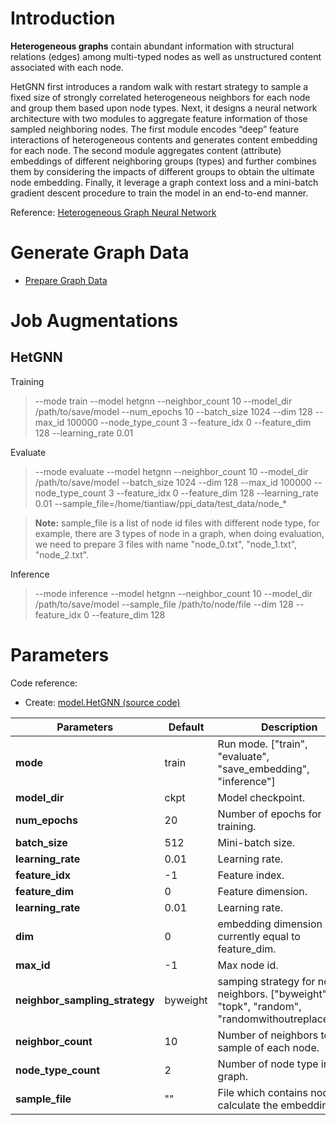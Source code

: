 # Introduction
__Heterogeneous graphs__ contain abundant information with structural relations (edges) among multi-typed nodes as
well as unstructured content associated with each node.

HetGNN first introduces a random walk with restart strategy to sample a fixed size of strongly correlated heterogeneous neighbors for each node and group them based upon node types. Next, it designs a neural network architecture with two modules to aggregate feature information of those sampled neighboring nodes. The first module encodes “deep” feature interactions of heterogeneous contents and generates content embedding for each node. The second module aggregates content (attribute) embeddings of different neighboring groups (types) and further combines them by considering the impacts of different groups to obtain the ultimate node embedding. Finally, it  leverage a graph context loss and a mini-batch gradient descent procedure to train the model in an end-to-end manner.

Reference: [Heterogeneous Graph Neural Network](https://www3.nd.edu/~dial/publications/zhang_2019_heterogeneous.pdf)

# Generate Graph Data
* [Prepare Graph Data](../../../docs/prepare_graph_data.md)

# Job Augmentations
## HetGNN
Training
> --mode train --model hetgnn --neighbor_count 10 --model_dir /path/to/save/model --num_epochs 10 --batch_size 1024 --dim 128 --max_id 100000 --node_type_count 3 --feature_idx 0 --feature_dim 128 --learning_rate 0.01

Evaluate
> --mode evaluate --model hetgnn --neighbor_count 10 --model_dir /path/to/save/model --batch_size 1024 --dim 128 --max_id 100000 --node_type_count 3 --feature_idx 0 --feature_dim 128 --learning_rate 0.01 --sample_file=/home/tiantiaw/ppi_data/test_data/node_*

> __Note:__  sample_file is a list of node id files with different node type, for example, there are 3 types of node in a graph, when doing evaluation, we need to prepare 3 files with name "node_0.txt", "node_1.txt", "node_2.txt".


Inference
> --mode inference --model hetgnn --neighbor_count 10 --model_dir /path/to/save/model --sample_file /path/to/node/file --dim 128 --feature_idx 0 --feature_dim 128


# Parameters
Code reference:
- Create: [model.HetGNN (source code)](https://github.com/microsoft/DeepGNN/blob/main/examples/pytorch/hetgnn/model.py)

| Parameters | Default | Description |
| ----- | ----------- | ------- |
| **mode** | train | Run mode. ["train", "evaluate", "save_embedding", "inference"] |
| **model_dir** | ckpt | Model checkpoint. |
| **num_epochs** | 20 | Number of epochs for training. |
| **batch_size** | 512 | Mini-batch size. |
| **learning_rate** | 0.01 | Learning rate. |
| **feature_idx** | -1 | Feature index. |
| **feature_dim** | 0 | Feature dimension. |
| **learning_rate** | 0.01 | Learning rate. |
| **dim** | 0 | embedding dimension currently equal to feature_dim. |
| **max_id** | -1 | Max node id. |
| **neighbor_sampling_strategy** | byweight | samping strategy for node neighbors. ["byweight", "topk", "random", "randomwithoutreplacement"] |
| **neighbor_count** | 10 | Number of neighbors to sample of each node. |
| **node_type_count** | 2 | Number of node type in the graph. |
| **sample_file** | "" | File which contains node id to calculate the embedding. |
